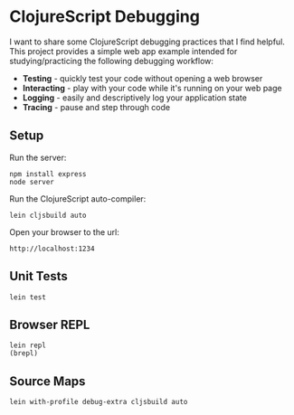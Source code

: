 # ClojureScript Debugging

I want to share some ClojureScript debugging practices that I find helpful.
This project provides a simple web app example intended for studying/practicing
the following debugging workflow:

- __Testing__ - quickly test your code without opening a web browser
- __Interacting__ - play with your code while it's running on your web page
- __Logging__ - easily and descriptively log your application state
- __Tracing__ - pause and step through code

## Setup

Run the server:

```
npm install express
node server
```

Run the ClojureScript auto-compiler:

```
lein cljsbuild auto
```

Open your browser to the url:

```
http://localhost:1234
```

## Unit Tests

```
lein test
```

## Browser REPL

```
lein repl
(brepl)
```

## Source Maps

```
lein with-profile debug-extra cljsbuild auto
```
